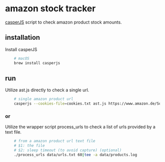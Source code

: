 # amazon stock tracker

[casperJS](http://casperjs.org/) script to check amazon product stock amounts.

## installation

Install casperJS

```sh
    # macOS
    brew install casperjs
```

## run

Utilize ast.js directly to check a single url.

```sh
    # single amazon product url
    casperjs --cookies-file=cookies.txt ast.js https://www.amazon.de/Some-Amazon-Product/dp/B00P448CWU/ >> data/products.log
```

### or

Utilize the wrapper script process_urls to check a list of urls provided by a text file.

```sh
    # from a amazon product url text file
    # $1: the file
    # $2: sleep timeout (to avoid capture) (optional)
    ./process_urls data/urls.txt 60|tee -a data/products.log
```
